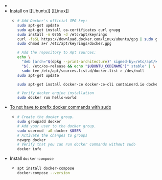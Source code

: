 -
- [Install](https://docs.docker.com/engine/install/ubuntu/#install-using-the-repository) on [[Ubuntu]] [[Linux]]
	- ```bash
	  # Add Docker's official GPG key:
	  sudo apt-get update
	  sudo apt-get install ca-certificates curl gnupg
	  sudo install -m 0755 -d /etc/apt/keyrings
	  curl -fsSL https://download.docker.com/linux/ubuntu/gpg | sudo gpg --dearmor -o /etc/apt/keyrings/docker.gpg
	  sudo chmod a+r /etc/apt/keyrings/docker.gpg
	  
	  # Add the repository to Apt sources:
	  echo \
	    "deb [arch="$(dpkg --print-architecture)" signed-by=/etc/apt/keyrings/docker.gpg] https://download.docker.com/linux/ubuntu \
	    "$(. /etc/os-release && echo "$UBUNTU_CODENAME")" stable" | \
	    sudo tee /etc/apt/sources.list.d/docker.list > /dev/null
	  sudo apt-get update
	  
	  sudo apt-get install docker-ce docker-ce-cli containerd.io docker-buildx-plugin docker-compose-plugin
	  
	  # Verify docker engine installation
	  sudo docker run hello-world
	  ```
- [To not have to prefix docker commands with sudo](https://docs.docker.com/engine/install/linux-postinstall/)
	- ```bash
	  # Create the docker group.
	  sudo groupadd docker
	  # Add your user to the docker group.
	  sudo usermod -aG docker $USER
	  # Activate the changes to groups
	  newgrp docker
	  # Verify that you can run docker commands without sudo
	  docker info
	  ```
- Install `docker-compose`
	- ```bash
	  apt install docker-compose
	  docker-compose --version
	  ```
